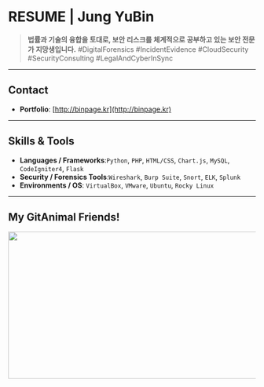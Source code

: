 # RESUME | Jung YuBin

> **법률과 기술의 융합을 토대로, 보안 리스크를 체계적으로 공부하고 있는 보안 전문가 지망생입니다.**
> #DigitalForensics #IncidentEvidence #CloudSecurity #SecurityConsulting #LegalAndCyberInSync

---

## Contact

- **Portfolio**: [http://binpage.kr](http://binpage.kr)

---

## Skills & Tools

- **Languages / Frameworks**:`Python`, `PHP`, `HTML/CSS`, `Chart.js`, `MySQL`, `CodeIgniter4`, `Flask`
- **Security / Forensics Tools**:`Wireshark`, `Burp Suite`, `Snort`, `ELK`, `Splunk`
- **Environments / OS**:
  `VirtualBox`, `VMware`, `Ubuntu`, `Rocky Linux`

---
## My GitAnimal Friends!

<a href="https://www.gitanimals.org/en_US?utm_medium=image&utm_source=BIN2PAGE&utm_content=farm">
<img
  src="https://render.gitanimals.org/farms/BIN2PAGE"
  width="600"
  height="300"
/>
</a>

